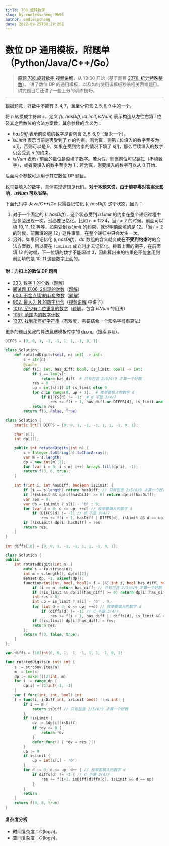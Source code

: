 ```yaml
---
title: 788.旋转数字
slug: by-endlesscheng-9b96
author: endlesscheng
date: 2022-09-25T00:29:26Z
---
```

# 数位 DP 通用模板，附题单（Python/Java/C++/Go）
 
> [原题 788.旋转数字](https://leetcode.cn/problems/rotated-digits)
[视频讲解](https://www.bilibili.com/video/BV1rS4y1s721)，从 19:30 开始（基于题目 [2376. 统计特殊整数](https://leetcode.cn/problems/count-special-integers/)）。
讲了数位 DP 的通用模板，以及如何使用该模板秒杀相关困难题目。
讲完题目后还讲了一些上分的训练技巧。

--- 

根据题意，好数中不能有 $3,4,7$，且至少包含 $2,5,6,9$ 中的一个。

将 $n$ 转换成字符串 $s$，定义 $f(i,\textit{hasDiff}, \textit{isLimit}, \textit{isNum})$ 表示构造从左往右第 $i$ 位及其之后数位的合法方案数，其余参数的含义为：

- $\textit{hasDiff}$ 表示前面填的数字是否包含 $2,5,6,9$（至少一个）。
- $\textit{isLimit}$ 表示当前是否受到了 $n$ 的约束。若为真，则第 $i$ 位填入的数字至多为 $s[i]$，否则可以是 $9$。如果在受到约束的情况下填了 $s[i]$，那么后续填入的数字仍会受到 $n$ 的约束。
- $\textit{isNum}$ 表示 $i$ 前面的数位是否填了数字。若为假，则当前位可以跳过（不填数字），或者要填入的数字至少为 $1$；若为真，则要填入的数字可以从 $0$ 开始。

后面两个参数可适用于其它数位 DP 题目。

枚举要填入的数字，具体实现逻辑见代码。**对于本题来说，由于前导零对答案无影响，$\textit{isNum}$ 可以省略。**

下面代码中 Java/C++/Go 只需要记忆化 $(i,\textit{hasDiff})$ 这个状态，因为：

1. 对于一个固定的 $(i,\textit{hasDiff})$，这个状态受到 $\textit{isLimit}$ 的约束在整个递归过程中至多会出现一次，没必要记忆化。比如 $n=1234$，当 $i=2$ 的时候，前面可以填 $10,11,12$ 等等，如果受到 $\textit{isLimit}$ 的约束，就说明前面填的是 $12$。「当 $i=2$ 的时候，前面填的是 $12$」这件事情，在整个递归中只会发生一次。
2. 另外，如果只记忆化 $(i,\textit{hasDiff})$，$\textit{dp}$ 数组的含义就变成**在不受到约束时**的合法方案数，所以要在 `!isLimit` 成立时才去记忆化。接着上面的例子，在前面填 $12$ 的时候，下一位填的数字不能超过 $3$，因此算出来的结果是不能套用到前面填的是 $10,11$ 这些数字上面的。

#### 附：力扣上的数位 DP 题目

- [233. 数字 1 的个数](https://leetcode.cn/problems/number-of-digit-one/)（[题解](https://leetcode.cn/problems/number-of-digit-one/solution/by-endlesscheng-h9ua/)）
- [面试题 17.06. 2出现的次数](https://leetcode.cn/problems/number-of-2s-in-range-lcci/)（[题解](https://leetcode.cn/problems/number-of-2s-in-range-lcci/solution/by-endlesscheng-x4mf/)）
- [600. 不含连续1的非负整数](https://leetcode.cn/problems/non-negative-integers-without-consecutive-ones/)（[题解](https://leetcode.cn/problems/non-negative-integers-without-consecutive-ones/solution/by-endlesscheng-1egu/)）
- [902. 最大为 N 的数字组合](https://leetcode.cn/problems/numbers-at-most-n-given-digit-set/)（[视频讲解](https://www.bilibili.com/video/BV1rS4y1s721) 中讲了）
- [1012. 至少有 1 位重复的数字](https://leetcode.cn/problems/numbers-with-repeated-digits/)（[题解](https://leetcode.cn/problems/numbers-with-repeated-digits/solution/by-endlesscheng-c5vg/)，包含 $\textit{isNum}$ 的用法）
- [1067. 范围内的数字计数](https://leetcode.cn/problems/digit-count-in-range/)
- [1397. 找到所有好字符串](https://leetcode.cn/problems/find-all-good-strings/)（有难度，需要结合一个知名字符串算法）

更多的题目见我的算法竞赛模板库中的 [dp.go](https://github.com/EndlessCheng/codeforces-go/blob/master/copypasta/dp.go#L1731)（搜索 `数位`）。

```py [sol1-Python3]
DIFFS = (0, 0, 1, -1, -1, 1, 1, -1, 0, 1)

class Solution:
    def rotatedDigits(self, n: int) -> int:
        s = str(n)
        @cache
        def f(i: int, has_diff: bool, is_limit: bool) -> int:
            if i == len(s):
                return has_diff  # 只有包含 2/5/6/9 才算一个好数
            res = 0
            up = int(s[i]) if is_limit else 9
            for d in range(0, up + 1):  # 枚举要填入的数字 d
                if DIFFS[d] != -1:  # d 不是 3/4/7
                    res += f(i + 1, has_diff or DIFFS[d], is_limit and d == up)
            return res
        return f(0, False, True)
```

```java [sol1-Java]
class Solution {
    static int[] DIFFS = {0, 0, 1, -1, -1, 1, 1, -1, 0, 1};

    char s[];
    int dp[][];

    public int rotatedDigits(int n) {
        s = Integer.toString(n).toCharArray();
        var m = s.length;
        dp = new int[m][2];
        for (var i = 0; i < m; i++) Arrays.fill(dp[i], -1);
        return f(0, 0, true);
    }

    int f(int i, int hasDiff, boolean isLimit) {
        if (i == s.length) return hasDiff; // 只有包含 2/5/6/9 才算一个好数
        if (!isLimit && dp[i][hasDiff] >= 0) return dp[i][hasDiff];
        var res = 0;
        var up = isLimit ? s[i] - '0' : 9;
        for (var d = 0; d <= up; ++d) // 枚举要填入的数字 d
            if (DIFFS[d] != -1) // d 不是 3/4/7
                res += f(i + 1, hasDiff | DIFFS[d], isLimit && d == up);
        if (!isLimit) dp[i][hasDiff] = res;
        return res;
    }
}
```

```cpp [sol1-C++]
int diffs[10] = {0, 0, 1, -1, -1, 1, 1, -1, 0, 1};

class Solution {
public:
    int rotatedDigits(int n) {
        auto s = to_string(n);
        int m = s.length(), dp[m][2];
        memset(dp, -1, sizeof(dp));
        function<int(int, bool, bool)> f = [&](int i, bool has_diff, bool is_limit) -> int {
            if (i == m) return has_diff; // 只有包含 2/5/6/9 才算一个好数
            if (!is_limit && dp[i][has_diff] >= 0) return dp[i][has_diff];
            int res = 0;
            int up = is_limit ? s[i] - '0' : 9;
            for (int d = 0; d <= up; ++d) // 枚举要填入的数字 d
                if (diffs[d] != -1) // d 不是 3/4/7
                    res += f(i + 1, has_diff || diffs[d], is_limit && d == up);
            if (!is_limit) dp[i][has_diff] = res;
            return res;
        };
        return f(0, false, true);
    }
};
```

```go [sol1-Go]
var diffs = [10]int{0, 0, 1, -1, -1, 1, 1, -1, 0, 1}

func rotatedDigits(n int) int {
	s := strconv.Itoa(n)
	m := len(s)
	dp := make([][2]int, m)
	for i := range dp {
		dp[i] = [2]int{-1, -1}
	}
	var f func(int, int, bool) int
	f = func(i, isDiff int, isLimit bool) (res int) {
		if i == m {
			return isDiff // 只有包含 2/5/6/9 才算一个好数
		}
		if !isLimit {
			dv := &dp[i][isDiff]
			if *dv >= 0 {
				return *dv
			}
			defer func() { *dv = res }()
		}
		up := 9
		if isLimit {
			up = int(s[i] - '0')
		}
		for d := 0; d <= up; d++ { // 枚举要填入的数字 d
			if diffs[d] != -1 { // d 不是 3/4/7
				res += f(i+1, isDiff|diffs[d], isLimit && d == up)
			}
		}
		return
	}
	return f(0, 0, true)
}
```

#### 复杂度分析

- 时间复杂度：$O(\log n)$。
- 空间复杂度：$O(\log n)$。

